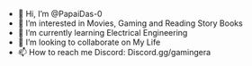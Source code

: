 - 👋 Hi, I’m @PapaiDas-0
- 👀 I’m interested in Movies, Gaming and Reading Story Books
- 🌱 I’m currently learning Electrical Engineering
- 💞️ I’m looking to collaborate on My Life 
- 📫 How to reach me Discord: Discord.gg/gamingera
<!---
PapaiDas-0/PapaiDas-0 is a ✨ special ✨ repository because its `README.md` (this file) appears on your GitHub profile.
You can click the Preview link to take a look at your changes.
--->
